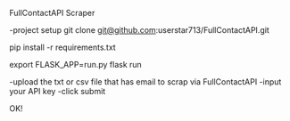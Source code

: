 FullContactAPI Scraper

-project setup
git clone git@github.com:userstar713/FullContactAPI.git

pip install -r requirements.txt

export FLASK_APP=run.py
flask run

-upload the txt or csv file that has email to scrap via FullContactAPI
-input your API key
-click submit

OK!
